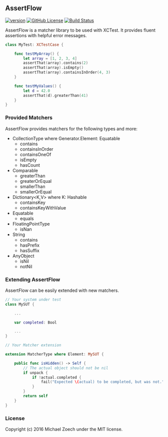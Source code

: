 ## AssertFlow

[![version](https://img.shields.io/badge/version-v0.2.0-blue.svg)](https://github.com/crazymaik/AssertFlow/releases/tag/v0.3.0)
[![GitHub License](https://img.shields.io/badge/license-MIT-blue.svg)](https://raw.githubusercontent.com/crazymaik/AssertFlow/master/LICENSE.txt)
[![Build Status](https://travis-ci.org/crazymaik/AssertFlow.svg?branch=master)](https://travis-ci.org/crazymaik/AssertFlow)

AssertFlow is a matcher library to be used with XCTest.
It provides fluent assertions with helpful error messages.

````swift
class MyTest: XCTestCase {

    func testMyArray() {
        let array = [1, 2, 3, 4]
        assertThat(array).contains(2)
        assertThat(array).isEmpty()
        assertThat(array).containsInOrder(4, 3)
    }

    func testMyValues() {
        let d = 42.0
        assertThat(d).greaterThan(41)
    }
}
````

### Provided Matchers

AssertFlow provides matchers for the following types and more:

* CollectionType where Generator.Element: Equatable
  * contains
  * containsInOrder
  * containsOneOf
  * isEmpty
  * hasCount
* Comparable
  * greaterThan
  * greaterOrEqual
  * smallerThan
  * smallerOrEqual
* Dictionary<K,V> where K: Hashable
  * containsKey
  * containsKeyWithValue
* Equatable
  * equals
* FloatingPointType
  * isNan
* String
  * contains
  * hasPrefix
  * hasSuffix
* AnyObject
  * isNil
  * notNil

### Extending AssertFlow

AssertFlow can be easily extended with new matchers.

```swift
// Your system under test
class MySUT {

    ...

    var completed: Bool

    ...
}

// Your Matcher extension

extension MatcherType where Element: MySUT {

    public func isHidden() -> Self {
        // The actual object should not be nil
        if unpack {
            if !actual.completed {
                fail("Expected \(actual) to be completed, but was not.")
            }
        }
        return self
    }
}

```

### License

Copyright (c) 2016 Michael Zoech under the MIT license.

